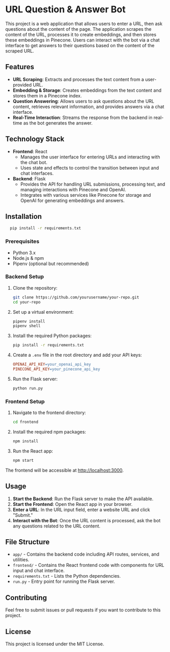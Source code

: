 # URL Question & Answer Bot

This project is a web application that allows users to enter a URL, then ask questions about the content of the page. The application scrapes the content of the URL, processes it to create embeddings, and then stores these embeddings in Pinecone. Users can interact with the bot via a chat interface to get answers to their questions based on the content of the scraped URL.

## Features

- **URL Scraping**: Extracts and processes the text content from a user-provided URL.
- **Embedding & Storage**: Creates embeddings from the text content and stores them in a Pinecone index.
- **Question Answering**: Allows users to ask questions about the URL content, retrieves relevant information, and provides answers via a chat interface.
- **Real-Time Interaction**: Streams the response from the backend in real-time as the bot generates the answer.

## Technology Stack

- **Frontend**: React
  - Manages the user interface for entering URLs and interacting with the chat bot.
  - Uses state and effects to control the transition between input and chat interfaces.
- **Backend**: Flask
  - Provides the API for handling URL submissions, processing text, and managing interactions with Pinecone and OpenAI.
  - Integrates with various services like Pinecone for storage and OpenAI for generating embeddings and answers.

## Installation


  ```bash
    pip install -r requirements.txt
  ```

    
### Prerequisites

- Python 3.x
- Node.js & npm
- Pipenv (optional but recommended)

### Backend Setup

1. Clone the repository:

    ```bash
    git clone https://github.com/yourusername/your-repo.git
    cd your-repo
    ```

2. Set up a virtual environment:

    ```bash
    pipenv install
    pipenv shell
    ```

3. Install the required Python packages:

    ```bash
    pip install -r requirements.txt
    ```

4. Create a `.env` file in the root directory and add your API keys:

    ```makefile
    OPENAI_API_KEY=your_openai_api_key
    PINECONE_API_KEY=your_pinecone_api_key
    ```

5. Run the Flask server:

    ```bash
    python run.py
    ```

### Frontend Setup

1. Navigate to the frontend directory:

    ```bash
    cd frontend
    ```

2. Install the required npm packages:

    ```bash
    npm install
    ```

3. Run the React app:

    ```bash
    npm start
    ```

The frontend will be accessible at [http://localhost:3000](http://localhost:3000).

## Usage

1. **Start the Backend**: Run the Flask server to make the API available.
2. **Start the Frontend**: Open the React app in your browser.
3. **Enter a URL**: In the URL input field, enter a website URL and click "Submit."
4. **Interact with the Bot**: Once the URL content is processed, ask the bot any questions related to the URL content.

## File Structure

- `app/` - Contains the backend code including API routes, services, and utilities.
- `frontend/` - Contains the React frontend code with components for URL input and chat interface.
- `requirements.txt` - Lists the Python dependencies.
- `run.py` - Entry point for running the Flask server.

## Contributing

Feel free to submit issues or pull requests if you want to contribute to this project.

## License

This project is licensed under the MIT License.
